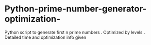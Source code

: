 # Python-prime-number-generator-optimization-
Python script to generate first n prime numbers . Optimized by levels . Detailed time and optimization info given
